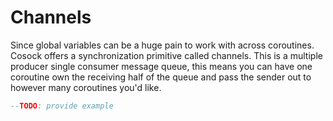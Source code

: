 # Channels

Since global variables can be a huge pain to work with across coroutines. Cosock offers a synchronization primitive
called channels. This is a multiple producer single consumer message queue, this means you can have one coroutine own
the receiving half of the queue and pass the sender out to however many coroutines you'd like.

```lua
--TODO: provide example
```

